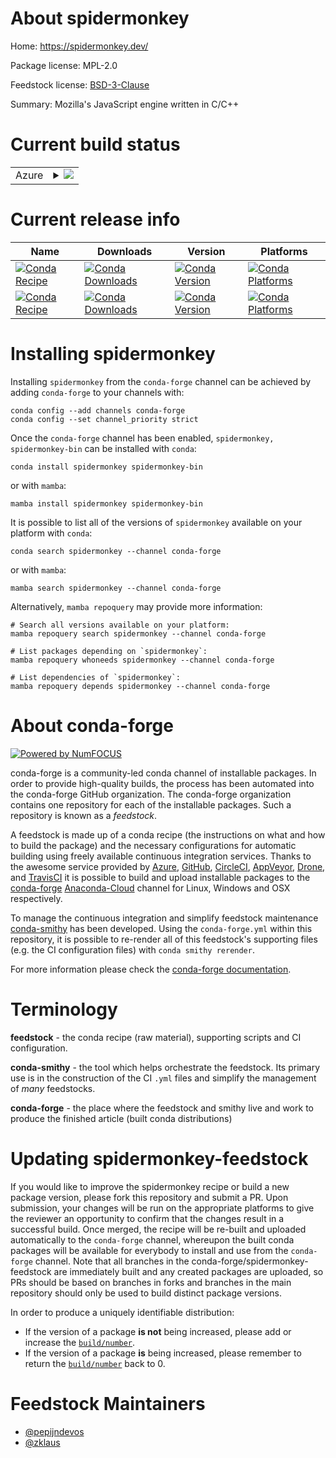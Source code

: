 About spidermonkey
==================

Home: https://spidermonkey.dev/

Package license: MPL-2.0

Feedstock license: [BSD-3-Clause](https://github.com/conda-forge/spidermonkey-feedstock/blob/main/LICENSE.txt)

Summary: Mozilla's JavaScript engine written in C/C++

Current build status
====================


<table>
    
  <tr>
    <td>Azure</td>
    <td>
      <details>
        <summary>
          <a href="https://dev.azure.com/conda-forge/feedstock-builds/_build/latest?definitionId=16185&branchName=main">
            <img src="https://dev.azure.com/conda-forge/feedstock-builds/_apis/build/status/spidermonkey-feedstock?branchName=main">
          </a>
        </summary>
        <table>
          <thead><tr><th>Variant</th><th>Status</th></tr></thead>
          <tbody><tr>
              <td>linux_64</td>
              <td>
                <a href="https://dev.azure.com/conda-forge/feedstock-builds/_build/latest?definitionId=16185&branchName=main">
                  <img src="https://dev.azure.com/conda-forge/feedstock-builds/_apis/build/status/spidermonkey-feedstock?branchName=main&jobName=linux&configuration=linux_64_" alt="variant">
                </a>
              </td>
            </tr><tr>
              <td>osx_64</td>
              <td>
                <a href="https://dev.azure.com/conda-forge/feedstock-builds/_build/latest?definitionId=16185&branchName=main">
                  <img src="https://dev.azure.com/conda-forge/feedstock-builds/_apis/build/status/spidermonkey-feedstock?branchName=main&jobName=osx&configuration=osx_64_" alt="variant">
                </a>
              </td>
            </tr>
          </tbody>
        </table>
      </details>
    </td>
  </tr>
</table>

Current release info
====================

| Name | Downloads | Version | Platforms |
| --- | --- | --- | --- |
| [![Conda Recipe](https://img.shields.io/badge/recipe-spidermonkey-green.svg)](https://anaconda.org/conda-forge/spidermonkey) | [![Conda Downloads](https://img.shields.io/conda/dn/conda-forge/spidermonkey.svg)](https://anaconda.org/conda-forge/spidermonkey) | [![Conda Version](https://img.shields.io/conda/vn/conda-forge/spidermonkey.svg)](https://anaconda.org/conda-forge/spidermonkey) | [![Conda Platforms](https://img.shields.io/conda/pn/conda-forge/spidermonkey.svg)](https://anaconda.org/conda-forge/spidermonkey) |
| [![Conda Recipe](https://img.shields.io/badge/recipe-spidermonkey--bin-green.svg)](https://anaconda.org/conda-forge/spidermonkey-bin) | [![Conda Downloads](https://img.shields.io/conda/dn/conda-forge/spidermonkey-bin.svg)](https://anaconda.org/conda-forge/spidermonkey-bin) | [![Conda Version](https://img.shields.io/conda/vn/conda-forge/spidermonkey-bin.svg)](https://anaconda.org/conda-forge/spidermonkey-bin) | [![Conda Platforms](https://img.shields.io/conda/pn/conda-forge/spidermonkey-bin.svg)](https://anaconda.org/conda-forge/spidermonkey-bin) |

Installing spidermonkey
=======================

Installing `spidermonkey` from the `conda-forge` channel can be achieved by adding `conda-forge` to your channels with:

```
conda config --add channels conda-forge
conda config --set channel_priority strict
```

Once the `conda-forge` channel has been enabled, `spidermonkey, spidermonkey-bin` can be installed with `conda`:

```
conda install spidermonkey spidermonkey-bin
```

or with `mamba`:

```
mamba install spidermonkey spidermonkey-bin
```

It is possible to list all of the versions of `spidermonkey` available on your platform with `conda`:

```
conda search spidermonkey --channel conda-forge
```

or with `mamba`:

```
mamba search spidermonkey --channel conda-forge
```

Alternatively, `mamba repoquery` may provide more information:

```
# Search all versions available on your platform:
mamba repoquery search spidermonkey --channel conda-forge

# List packages depending on `spidermonkey`:
mamba repoquery whoneeds spidermonkey --channel conda-forge

# List dependencies of `spidermonkey`:
mamba repoquery depends spidermonkey --channel conda-forge
```


About conda-forge
=================

[![Powered by
NumFOCUS](https://img.shields.io/badge/powered%20by-NumFOCUS-orange.svg?style=flat&colorA=E1523D&colorB=007D8A)](https://numfocus.org)

conda-forge is a community-led conda channel of installable packages.
In order to provide high-quality builds, the process has been automated into the
conda-forge GitHub organization. The conda-forge organization contains one repository
for each of the installable packages. Such a repository is known as a *feedstock*.

A feedstock is made up of a conda recipe (the instructions on what and how to build
the package) and the necessary configurations for automatic building using freely
available continuous integration services. Thanks to the awesome service provided by
[Azure](https://azure.microsoft.com/en-us/services/devops/), [GitHub](https://github.com/),
[CircleCI](https://circleci.com/), [AppVeyor](https://www.appveyor.com/),
[Drone](https://cloud.drone.io/welcome), and [TravisCI](https://travis-ci.com/)
it is possible to build and upload installable packages to the
[conda-forge](https://anaconda.org/conda-forge) [Anaconda-Cloud](https://anaconda.org/)
channel for Linux, Windows and OSX respectively.

To manage the continuous integration and simplify feedstock maintenance
[conda-smithy](https://github.com/conda-forge/conda-smithy) has been developed.
Using the ``conda-forge.yml`` within this repository, it is possible to re-render all of
this feedstock's supporting files (e.g. the CI configuration files) with ``conda smithy rerender``.

For more information please check the [conda-forge documentation](https://conda-forge.org/docs/).

Terminology
===========

**feedstock** - the conda recipe (raw material), supporting scripts and CI configuration.

**conda-smithy** - the tool which helps orchestrate the feedstock.
                   Its primary use is in the construction of the CI ``.yml`` files
                   and simplify the management of *many* feedstocks.

**conda-forge** - the place where the feedstock and smithy live and work to
                  produce the finished article (built conda distributions)


Updating spidermonkey-feedstock
===============================

If you would like to improve the spidermonkey recipe or build a new
package version, please fork this repository and submit a PR. Upon submission,
your changes will be run on the appropriate platforms to give the reviewer an
opportunity to confirm that the changes result in a successful build. Once
merged, the recipe will be re-built and uploaded automatically to the
`conda-forge` channel, whereupon the built conda packages will be available for
everybody to install and use from the `conda-forge` channel.
Note that all branches in the conda-forge/spidermonkey-feedstock are
immediately built and any created packages are uploaded, so PRs should be based
on branches in forks and branches in the main repository should only be used to
build distinct package versions.

In order to produce a uniquely identifiable distribution:
 * If the version of a package **is not** being increased, please add or increase
   the [``build/number``](https://docs.conda.io/projects/conda-build/en/latest/resources/define-metadata.html#build-number-and-string).
 * If the version of a package **is** being increased, please remember to return
   the [``build/number``](https://docs.conda.io/projects/conda-build/en/latest/resources/define-metadata.html#build-number-and-string)
   back to 0.

Feedstock Maintainers
=====================

* [@pepijndevos](https://github.com/pepijndevos/)
* [@zklaus](https://github.com/zklaus/)

